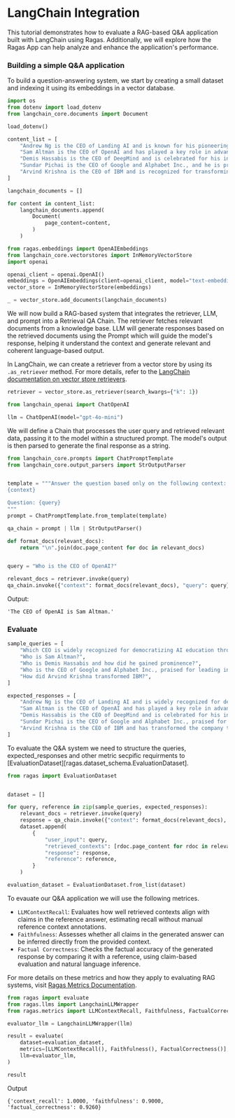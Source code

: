 # LangChain Integration

This tutorial demonstrates how to evaluate a RAG-based Q&A application built with LangChain using Ragas. Additionally, we will explore how the Ragas App can help analyze and enhance the application's performance.

### Building a simple Q&A application

To build a question-answering system, we start by creating a small dataset and indexing it using its embeddings in a vector database.


```python
import os
from dotenv import load_dotenv
from langchain_core.documents import Document

load_dotenv()

content_list = [
    "Andrew Ng is the CEO of Landing AI and is known for his pioneering work in deep learning. He is also widely recognized for democratizing AI education through platforms like Coursera.",
    "Sam Altman is the CEO of OpenAI and has played a key role in advancing AI research and development. He is a strong advocate for creating safe and beneficial AI technologies.",
    "Demis Hassabis is the CEO of DeepMind and is celebrated for his innovative approach to artificial intelligence. He gained prominence for developing systems that can master complex games like AlphaGo.",
    "Sundar Pichai is the CEO of Google and Alphabet Inc., and he is praised for leading innovation across Google's vast product ecosystem. His leadership has significantly enhanced user experiences on a global scale.",
    "Arvind Krishna is the CEO of IBM and is recognized for transforming the company towards cloud computing and AI solutions. He focuses on providing cutting-edge technologies to address modern business challenges.",
]

langchain_documents = []

for content in content_list:
    langchain_documents.append(
        Document(
            page_content=content,
        )
    )
```


```python
from ragas.embeddings import OpenAIEmbeddings
from langchain_core.vectorstores import InMemoryVectorStore
import openai

openai_client = openai.OpenAI()
embeddings = OpenAIEmbeddings(client=openai_client, model="text-embedding-3-small")
vector_store = InMemoryVectorStore(embeddings)

_ = vector_store.add_documents(langchain_documents)
```

We will now build a RAG-based system that integrates the retriever, LLM, and prompt into a Retrieval QA Chain. The retriever fetches relevant documents from a knowledge base. LLM will generate responses based on the retrieved documents using the Prompt which will guide the model's response, helping it understand the context and generate relevant and coherent language-based output.

In LangChain, we can create a retriever from a vector store by using its `.as_retriever` method. For more details, refer to the [LangChain documentation on vector store retrievers](https://python.langchain.com/docs/how_to/vectorstore_retriever/).


```python
retriever = vector_store.as_retriever(search_kwargs={"k": 1})
```


```python
from langchain_openai import ChatOpenAI

llm = ChatOpenAI(model="gpt-4o-mini")
```

We will define a Chain that processes the user query and retrieved relevant data, passing it to the model within a structured prompt. The model's output is then parsed to generate the final response as a string.


```python
from langchain_core.prompts import ChatPromptTemplate
from langchain_core.output_parsers import StrOutputParser


template = """Answer the question based only on the following context:
{context}

Question: {query}
"""
prompt = ChatPromptTemplate.from_template(template)

qa_chain = prompt | llm | StrOutputParser()
```


```python
def format_docs(relevant_docs):
    return "\n".join(doc.page_content for doc in relevant_docs)


query = "Who is the CEO of OpenAI?"

relevant_docs = retriever.invoke(query)
qa_chain.invoke({"context": format_docs(relevant_docs), "query": query})
```
Output:
```
'The CEO of OpenAI is Sam Altman.'
```


### Evaluate


```python
sample_queries = [
    "Which CEO is widely recognized for democratizing AI education through platforms like Coursera?",
    "Who is Sam Altman?",
    "Who is Demis Hassabis and how did he gained prominence?",
    "Who is the CEO of Google and Alphabet Inc., praised for leading innovation across Google's product ecosystem?",
    "How did Arvind Krishna transformed IBM?",
]

expected_responses = [
    "Andrew Ng is the CEO of Landing AI and is widely recognized for democratizing AI education through platforms like Coursera.",
    "Sam Altman is the CEO of OpenAI and has played a key role in advancing AI research and development. He strongly advocates for creating safe and beneficial AI technologies.",
    "Demis Hassabis is the CEO of DeepMind and is celebrated for his innovative approach to artificial intelligence. He gained prominence for developing systems like AlphaGo that can master complex games.",
    "Sundar Pichai is the CEO of Google and Alphabet Inc., praised for leading innovation across Google's vast product ecosystem. His leadership has significantly enhanced user experiences globally.",
    "Arvind Krishna is the CEO of IBM and has transformed the company towards cloud computing and AI solutions. He focuses on delivering cutting-edge technologies to address modern business challenges.",
]
```

To evaluate the Q&A system we need to structure the queries, expected_responses and other metric secpific requirments to [EvaluationDataset][ragas.dataset_schema.EvaluationDataset].


```python
from ragas import EvaluationDataset


dataset = []

for query, reference in zip(sample_queries, expected_responses):
    relevant_docs = retriever.invoke(query)
    response = qa_chain.invoke({"context": format_docs(relevant_docs), "query": query})
    dataset.append(
        {
            "user_input": query,
            "retrieved_contexts": [rdoc.page_content for rdoc in relevant_docs],
            "response": response,
            "reference": reference,
        }
    )

evaluation_dataset = EvaluationDataset.from_list(dataset)
```

To evauate our Q&A application we will use the following metrices.  


- `LLMContextRecall`: Evaluates how well retrieved contexts align with claims in the reference answer, estimating recall without manual reference context annotations.
- `Faithfulness`: Assesses whether all claims in the generated answer can be inferred directly from the provided context.
- `Factual Correctness`: Checks the factual accuracy of the generated response by comparing it with a reference, using claim-based evaluation and natural language inference.  

For more details on these metrics and how they apply to evaluating RAG systems, visit [Ragas Metrics Documentation](./../../concepts/metrics/available_metrics/).


```python
from ragas import evaluate
from ragas.llms import LangchainLLMWrapper
from ragas.metrics import LLMContextRecall, Faithfulness, FactualCorrectness

evaluator_llm = LangchainLLMWrapper(llm)

result = evaluate(
    dataset=evaluation_dataset,
    metrics=[LLMContextRecall(), Faithfulness(), FactualCorrectness()],
    llm=evaluator_llm,
)

result
```

Output
```
{'context_recall': 1.0000, 'faithfulness': 0.9000, 'factual_correctness': 0.9260}
```
